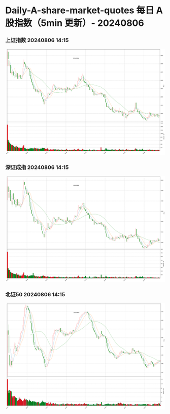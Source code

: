
# Daily-A-share-market-quotes 每日 A 股指数（5min 更新）- 20240806

### 上证指数 20240806 14:15
![](./fig/2024/8/20240806-sh000001.png)

### 深证成指 20240806 14:15
![](./fig/2024/8/20240806-sz399001.png)

### 北证50 20240806 14:15
![](./fig/2024/8/20240806-bj899050.png)

